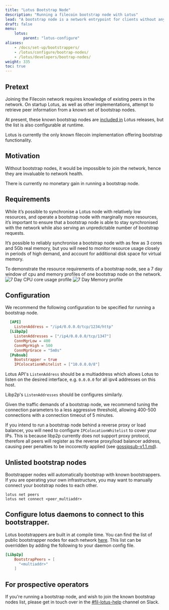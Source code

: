 ```yaml
---
title: "Lotus Bootstrap Node"
description: "Running a filecoin bootstrap node with Lotus"
lead: "A bootstrap node is a network entrypoint for clients without any existing peer information"
draft: false
menu:
    lotus:
        parent: "lotus-configure"
aliases:
    - /docs/set-up/bootstrappers/
    - /lotus/configure/bootrap-nodes/
    - /lotus/developers/bootrap-nodes/
weight: 335
toc: true
---
```

## Pretext

Joining the Filecoin network requires knowledge of existing peers in the network. On startup Lotus, as well as other
implementations, attempt to retrieve peer information from a known set of bootstrap nodes.

At present, these known bootstrap nodes are [included in](https://github.com/filecoin-project/lotus/blob/master/build/bootstrap/mainnet.pi) Lotus releases, but the list is also configurable at runtime.

Lotus is currently the only known filecoin implementation offering bootstrap functionality.

## Motivation

Without bootstrap nodes, it would be impossible to join the network, hence they are invaluable to network health.

There is currently no monetary gain in running a bootstrap node.

## Requirements

While it’s possible to synchronise a Lotus node with relatively low resources, and operate a bootstrap node with
marginally more resources, it’s important to ensure that a bootstrap node is able to stay synchronised with the
network while also serving an unpredictable number of bootstrap requests.

It’s possible to reliably synchronise a bootstrap node with as few as 3 cores and 5Gb real memory, but you will need
to monitor resource usage closely in periods of high demand, and account for additional disk space for virtual memory.

To demonstrate the resource requirements of a bootstrap node, see a 7 day window of cpu and memory profiles of one
bootstrap node on the network.
![7 Day CPU core usage profile](7d-cpu.png "7 Day CPU profile")
![7 Day Memory profile](7d-memory.png "7 Day Memory profile")

## Configuration
We recommend the following configuration to be specified for running a bootstrap node.
```toml
  [API]
    ListenAddress = "/ip4/0.0.0.0/tcp/1234/http"
  [Libp2p]
    ListenAddresses = ["/ip4/0.0.0.0/tcp/1347"]
    ConnMgrLow = 400
    ConnMgrHigh = 500
    ConnMgrGrace = "5m0s"
  [Pubsub]
    Bootstrapper = true
    IPColocationWhitelist = ["10.0.0.0/8"]
```


Lotus API's `ListenAddress` should be a multiaddress which allows Lotus to listen on the desired interface,
e.g. `0.0.0.0` for all ipv4 addresses on this host.

Libp2p's `ListenAddresses` should be configures similarly. 

Given the traffic demands of a bootstrap node, we recommend tuning the connection parameters to a less
aggressive threshold, allowing 400-500 connections with a connection timeout of 5 minutes.

If you intend to run a bootstrap node behind a reverse proxy or load balancer, you will need to configure
`IPColocationWhitelist` to cover your IPs. This is because libp2p currently does not support proxy protocol,
therefore all peers will register as the reverse proxy/load balancer address, causing peer penalties to be inccorectly
applied (see
[gossipsub-v1.1.md](https://github.com/libp2p/specs/blob/50db89f3a71a87b096b0994a43a2dce0d251aeec/pubsub/gossipsub/gossipsub-v1.1.md?plain=1#L322)).

## Unlisted bootstrap nodes
Bootstrapper nodes will automatically bootstrap with known bootstrappers. If you are operating your own
infrastructure, you may want to manually connect your bootstrap nodes to each other.

```shell
lotus net peers
lotus net connect <peer_multiaddr>
```

## Configure lotus daemons to connect to this bootstrapper.

Lotus bootstrappers are built in at compile time. You can find the list of public bootstrapper nodes for
each network [here](https://github.com/filecoin-project/lotus/tree/master/build/bootstrap). This list can be overridden by adding the following to your daemon config file.

```toml
[Libp2p]
    BootstrapPeers = [
      "<multiaddr>"
    ]
```

## For prospective operators
If you're running a bootstrap node, and wish to join the known bootstrap nodes list, please get in touch over in the [#fil-lotus-help](https://filecoinproject.slack.com/archives/CPFTWMY7N) channel on Slack.